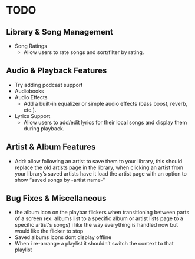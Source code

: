 # TODO
## Library & Song Management
- Song Ratings
  - Allow users to rate songs and sort/filter by rating.

## Audio & Playback Features
- Try adding podcast support
- Audiobooks
- Audio Effects
  - Add a built-in equalizer or simple audio effects (bass boost, reverb, etc.).
- Lyrics Support
  - Allow users to add/edit lyrics for their local songs and display them during playback.

## Artist & Album Features
- Add: allow following an artist to save them to your library, this should replace the old artists page in the library, when clicking an artist from your library’s saved artists have it load the artist page with an option to show “saved songs by -artist name-“

## Bug Fixes & Miscellaneous
- the album icon on the playbar flickers when transitioning between parts of a screen (ex. albums list to a specific album or artist lists page to a specific artist's songs) i like the way everything is handled now but would like the flicker to stop
- Saved albums icons dont display offline
- When i re-arrange a playlist it shouldn’t switch the context to that playlist